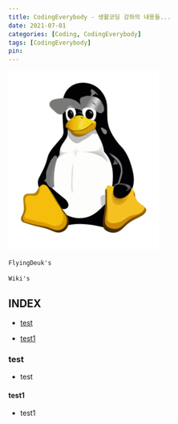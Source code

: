 ```yaml
---
title: CodingEverybody - 생활코딩 강좌의 내용들...
date: 2021-07-01
categories: [Coding, CodingEverybody]
tags: [CodingEverybody]
pin:
---
```


![linux](/img/coding/linux/linux.png)

`FlyingDeuk's`
>

`Wiki's`
>

## INDEX

* [test](#test)
- [test1](#test1)

### test
- test

#### test1
- test1
